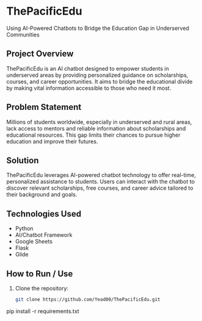 # ThePacificEdu  
 Using AI-Powered Chatbots to Bridge the Education Gap in Underserved Communities
## Project Overview  
ThePacificEdu is an AI chatbot designed to empower students in underserved areas by providing personalized guidance on scholarships, courses, and career opportunities. It aims to bridge the educational divide by making vital information accessible to those who need it most.

## Problem Statement  
Millions of students worldwide, especially in underserved and rural areas, lack access to mentors and reliable information about scholarships and educational resources. This gap limits their chances to pursue higher education and improve their futures.

## Solution  
ThePacificEdu leverages AI-powered chatbot technology to offer real-time, personalized assistance to students. Users can interact with the chatbot to discover relevant scholarships, free courses, and career advice tailored to their background and goals.

## Technologies Used  
- Python  
- AI/Chatbot Framework   
- Google Sheets 
- Flask   
- Glide 

## How to Run / Use  
1. Clone the repository:  
   ```bash
   git clone https://github.com/Yead00/ThePacificEdu.git
pip install -r requirements.txt

